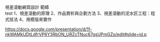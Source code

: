 視差滾動網頁設計
範疇
<br>
test
1、視差滾動的原理
2、作品賞析與企劃方法
3、視差滾動的泥水匠工程：程式技法
4、用模版來實作
<br>

https://docs.google.com/presentation/d/1f-nkWAMkUDtLdfrVP6Y3RbON_URZcTNuc67qsUPmGZs/edit#slide=id.p